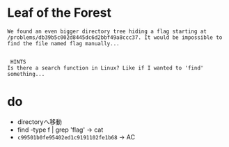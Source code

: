 # Leaf of the Forest
```
We found an even bigger directory tree hiding a flag starting at /problems/db39b5c002d8445dc6d2bbf49a8ccc37. It would be impossible to find the file named flag manually...


 HINTS
Is there a search function in Linux? Like if I wanted to 'find' something...
```

# do
- directoryへ移動
- find -type f | grep 'flag' -> cat
- `c99501b0fe95402ed1c9191102fe1b68` -> AC

